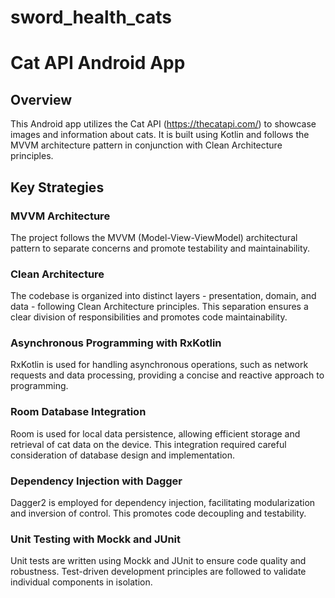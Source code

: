 # sword_health_cats

# Cat API Android App

## Overview

This Android app utilizes the Cat API (https://thecatapi.com/) to showcase images and information about cats. It is built using Kotlin and follows the MVVM architecture pattern in conjunction with Clean Architecture principles.

## Key Strategies

### MVVM Architecture

The project follows the MVVM (Model-View-ViewModel) architectural pattern to separate concerns and promote testability and maintainability.

### Clean Architecture

The codebase is organized into distinct layers - presentation, domain, and data - following Clean Architecture principles. This separation ensures a clear division of responsibilities and promotes code maintainability.

### Asynchronous Programming with RxKotlin

RxKotlin is used for handling asynchronous operations, such as network requests and data processing, providing a concise and reactive approach to programming.

### Room Database Integration

Room is used for local data persistence, allowing efficient storage and retrieval of cat data on the device. This integration required careful consideration of database design and implementation.

### Dependency Injection with Dagger

Dagger2 is employed for dependency injection, facilitating modularization and inversion of control. This promotes code decoupling and testability.

### Unit Testing with Mockk and JUnit

Unit tests are written using Mockk and JUnit to ensure code quality and robustness. Test-driven development principles are followed to validate individual components in isolation.
